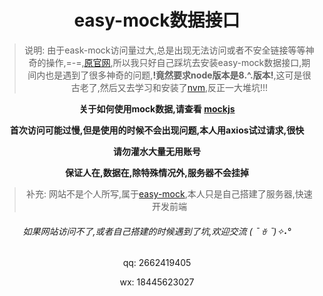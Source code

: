 <div align="center">

#  easy-mock数据接口


> 说明:  由于eask-mock访问量过大,总是出现无法访问或者不安全链接等等神奇的操作,=-=,[原官网](https://www.easy-mock.com/),所以我只好自己踩坑去安装easy-mock数据接口,期间内也是遇到了很多神奇的问题,**!竟然要求node版本是8.^.版本!**,这可是很古老了,然后又去学习和安装了[nvm](https://www.jianshu.com/p/0ffa636a6fe1),反正一大堆坑!!!



**关于如何使用mock数据,请查看 [mockjs](http://mockjs.com/)**



**首次访问可能过慢,但是使用的时候不会出现问题,本人用axios试过请求,很快**



**请勿灌水大量无用账号**



**保证人在,数据在,除特殊情况外,服务器不会挂掉**



> 补充: 网站不是个人所写,属于[easy-mock](https://github.com/easy-mock/easy-mock),本人只是自己搭建了服务器,快速开发前端



###### 如果网站访问不了,或者自己搭建的时候遇到了坑,欢迎交流  (͏ ˉ ꈊ ˉ)✧˖°

qq: 2662419405

wx: 18445623027